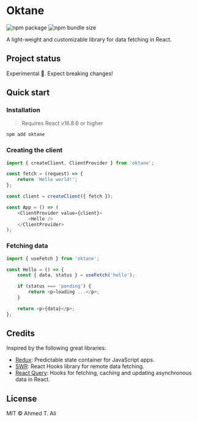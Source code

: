 # Oktane

![npm package](https://badgen.net/npm/v/oktane)
![npm bundle size](https://badgen.net/bundlephobia/minzip/oktane)

A light-weight and customizable library for data fetching in React.

## Project status

Experimental 🚧. Expect breaking changes!

## Quick start

### Installation

> Requires React v16.8.6 or higher

```sh
npm add oktane
```

### Creating the client

```javascript
import { createClient, ClientProvider } from 'oktane';

const fetch = (request) => {
	return 'Hello world!';
};

const client = createClient({ fetch });

const App = () => (
	<ClientProvider value={client}>
		<Hello />
	</ClientProvider>
);
```

### Fetching data

```javascript
import { useFetch } from 'oktane';

const Hello = () => {
	const { data, status } = useFetch('hello');

	if (status === 'pending') {
		return <p>loading ...</p>;
	}

	return <p>{data}</p>;
};
```

## Credits

Inspired by the following great libraries:

- [Redux][redux]: Predictable state container for JavaScript apps.
- [SWR][swr]: React Hooks library for remote data fetching.
- [React Query][react-query]: Hooks for fetching, caching and updating asynchronous data in React.

## License

MIT © Ahmed T. Ali

[redux]: https://github.com/reduxjs/redux
[swr]: https://github.com/zeit/swr
[react-query]: https://github.com/tannerlinsley/react-query/

